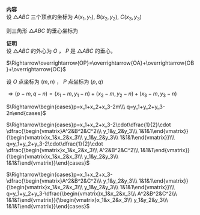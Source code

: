 **内容**  
设 $\triangle ABC$ 三个顶点的坐标为 $A(x_1,y_1),\ B(x_2,y_2),\ C(x_3,y_3)$  
  
则三角形 $\triangle ABC$ 的垂心坐标为  
  
**证明**  
设 $\triangle ABC$ 的外心为 $O$ ， $P$ 是 $\triangle ABC$ 的垂心，  
  
$\Rightarrow\overrightarrow{OP}=\overrightarrow{OA}+\overrightarrow{OB}+\overrightarrow{OC}$  
  
设 $O$ 点坐标为 $(m,n)$ ， $P$ 点坐标为 $(p,q)$  
  
$\Rightarrow(p-m,q-n)=(x_1-m,y_1-n)+(x_2-m,y_2-n)+(x_3-m,y_3-n)$  
  
$\Rightarrow\begin{cases}p=x_1+x_2+x_3-2m\\\ q=y_1+y_2+y_3-2n\end{cases}$  
  
$\Rightarrow\begin{cases}p=x_1+x_2+x_3-2\cdot\dfrac{1}{2}\cdot  
\dfrac{\begin{vmatrix}A^2&B^2&C^2\\\ y_1&y_2&y_3\\\ 1&1&1\end{vmatrix}}{\begin{vmatrix}x_1&x_2&x_3\\\ y_1&y_2&y_3\\\ 1&1&1\end{vmatrix}}\\\  
q=y_1+y_2+y_3-2\cdot\dfrac{1}{2}\cdot  
\dfrac{\begin{vmatrix}x_1&x_2&x_3\\\ A^2&B^2&C^2\\\ 1&1&1\end{vmatrix}}{\begin{vmatrix}x_1&x_2&x_3\\\ y_1&y_2&y_3\\\ 1&1&1\end{vmatrix}}\end{cases}$  
  
$\Rightarrow\begin{cases}p=x_1+x_2+x_3-\dfrac{\begin{vmatrix}A^2&B^2&C^2\\\ y_1&y_2&y_3\\\ 1&1&1\end{vmatrix}}{\begin{vmatrix}x_1&x_2&x_3\\\ y_1&y_2&y_3\\\ 1&1&1\end{vmatrix}}\\\  
q=y_1+y_2+y_3-\dfrac{\begin{vmatrix}x_1&x_2&x_3\\\ A^2&B^2&C^2\\\ 1&1&1\end{vmatrix}}{\begin{vmatrix}x_1&x_2&x_3\\\ y_1&y_2&y_3\\\ 1&1&1\end{vmatrix}}\end{cases}$  
